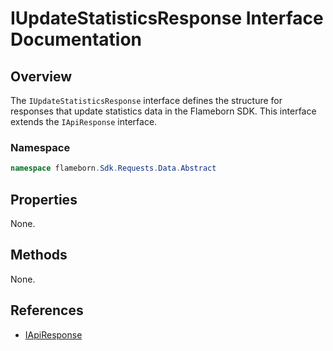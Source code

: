 
# IUpdateStatisticsResponse Interface Documentation

## Overview

The `IUpdateStatisticsResponse` interface defines the structure for responses that update statistics data in the Flameborn SDK. This interface extends the `IApiResponse` interface.

### Namespace
```csharp
namespace flameborn.Sdk.Requests.Data.Abstract
```

## Properties
None.

## Methods
None.

## References
- [IApiResponse](https://github.com/gkhanC/flameborn-game/tree/dev/documents/IApiResponse)
